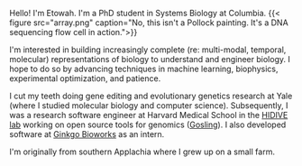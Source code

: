 
Hello! I'm Etowah. I'm a PhD student in Systems Biology at Columbia. {{< figure src="array.png" caption="No, this isn't a Pollock painting. It's a DNA sequencing flow cell in action.">}} 

I'm interested in building increasingly complete (re: multi-modal, temporal, molecular) representations of biology to understand and engineer biology. I hope to do so by advancing techniques in machine learning, biophysics, experimental optimization, and patience. 

I cut my teeth doing gene editing and evolutionary genetics research at Yale (where I studied molecular biology and computer science). Subsequently, I was a research software engineer at Harvard Medical School in the [HIDIVE lab](https://hidivelab.org/) working on open source tools for genomics ([Gosling](http://gosling-lang.org/)). I also developed software at [Ginkgo Bioworks](https://www.ginkgobioworks.com/) as an intern. 

I'm originally from southern Applachia where I grew up on a small farm. 